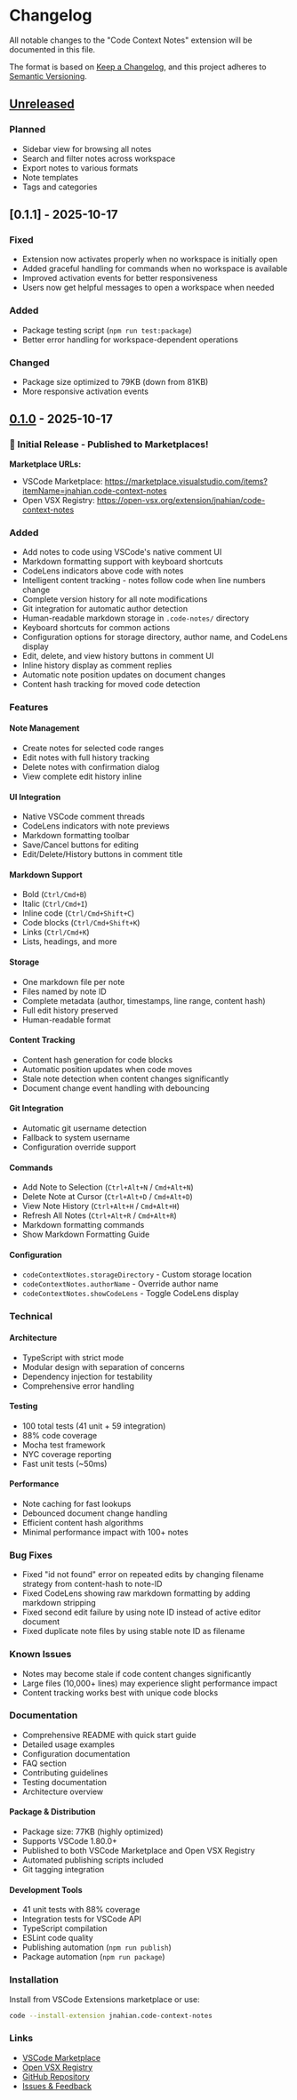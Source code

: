 # Changelog

All notable changes to the "Code Context Notes" extension will be documented in this file.

The format is based on [Keep a Changelog](https://keepachangelog.com/en/1.0.0/),
and this project adheres to [Semantic Versioning](https://semver.org/spec/v2.0.0.html).

## [Unreleased]

### Planned
- Sidebar view for browsing all notes
- Search and filter notes across workspace
- Export notes to various formats
- Note templates
- Tags and categories

## [0.1.1] - 2025-10-17

### Fixed
- Extension now activates properly when no workspace is initially open
- Added graceful handling for commands when no workspace is available
- Improved activation events for better responsiveness
- Users now get helpful messages to open a workspace when needed

### Added
- Package testing script (`npm run test:package`)
- Better error handling for workspace-dependent operations

### Changed
- Package size optimized to 79KB (down from 81KB)
- More responsive activation events

## [0.1.0] - 2025-10-17

### 🎉 Initial Release - Published to Marketplaces!

**Marketplace URLs:**
- VSCode Marketplace: https://marketplace.visualstudio.com/items?itemName=jnahian.code-context-notes
- Open VSX Registry: https://open-vsx.org/extension/jnahian/code-context-notes

### Added
- Add notes to code using VSCode's native comment UI
- Markdown formatting support with keyboard shortcuts
- CodeLens indicators above code with notes
- Intelligent content tracking - notes follow code when line numbers change
- Complete version history for all note modifications
- Git integration for automatic author detection
- Human-readable markdown storage in `.code-notes/` directory
- Keyboard shortcuts for common actions
- Configuration options for storage directory, author name, and CodeLens display
- Edit, delete, and view history buttons in comment UI
- Inline history display as comment replies
- Automatic note position updates on document changes
- Content hash tracking for moved code detection

### Features

#### Note Management
- Create notes for selected code ranges
- Edit notes with full history tracking
- Delete notes with confirmation dialog
- View complete edit history inline

#### UI Integration
- Native VSCode comment threads
- CodeLens indicators with note previews
- Markdown formatting toolbar
- Save/Cancel buttons for editing
- Edit/Delete/History buttons in comment title

#### Markdown Support
- Bold (`Ctrl/Cmd+B`)
- Italic (`Ctrl/Cmd+I`)
- Inline code (`Ctrl/Cmd+Shift+C`)
- Code blocks (`Ctrl/Cmd+Shift+K`)
- Links (`Ctrl/Cmd+K`)
- Lists, headings, and more

#### Storage
- One markdown file per note
- Files named by note ID
- Complete metadata (author, timestamps, line range, content hash)
- Full edit history preserved
- Human-readable format

#### Content Tracking
- Content hash generation for code blocks
- Automatic position updates when code moves
- Stale note detection when content changes significantly
- Document change event handling with debouncing

#### Git Integration
- Automatic git username detection
- Fallback to system username
- Configuration override support

#### Commands
- Add Note to Selection (`Ctrl+Alt+N` / `Cmd+Alt+N`)
- Delete Note at Cursor (`Ctrl+Alt+D` / `Cmd+Alt+D`)
- View Note History (`Ctrl+Alt+H` / `Cmd+Alt+H`)
- Refresh All Notes (`Ctrl+Alt+R` / `Cmd+Alt+R`)
- Markdown formatting commands
- Show Markdown Formatting Guide

#### Configuration
- `codeContextNotes.storageDirectory` - Custom storage location
- `codeContextNotes.authorName` - Override author name
- `codeContextNotes.showCodeLens` - Toggle CodeLens display

### Technical

#### Architecture
- TypeScript with strict mode
- Modular design with separation of concerns
- Dependency injection for testability
- Comprehensive error handling

#### Testing
- 100 total tests (41 unit + 59 integration)
- 88% code coverage
- Mocha test framework
- NYC coverage reporting
- Fast unit tests (~50ms)

#### Performance
- Note caching for fast lookups
- Debounced document change handling
- Efficient content hash algorithms
- Minimal performance impact with 100+ notes

### Bug Fixes
- Fixed "id not found" error on repeated edits by changing filename strategy from content-hash to note-ID
- Fixed CodeLens showing raw markdown formatting by adding markdown stripping
- Fixed second edit failure by using note ID instead of active editor document
- Fixed duplicate note files by using stable note ID as filename

### Known Issues
- Notes may become stale if code content changes significantly
- Large files (10,000+ lines) may experience slight performance impact
- Content tracking works best with unique code blocks

### Documentation
- Comprehensive README with quick start guide
- Detailed usage examples
- Configuration documentation
- FAQ section
- Contributing guidelines
- Testing documentation
- Architecture overview

[Unreleased]: https://github.com/jnahian/code-context-notes/compare/v0.1.0...HEAD
[0.1.0]: https://github.com/jnahian/code-context-notes/releases/tag/v0.1.0

#### Package & Distribution
- Package size: 77KB (highly optimized)
- Supports VSCode 1.80.0+
- Published to both VSCode Marketplace and Open VSX Registry
- Automated publishing scripts included
- Git tagging integration

#### Development Tools
- 41 unit tests with 88% coverage
- Integration tests for VSCode API
- TypeScript compilation
- ESLint code quality
- Publishing automation (`npm run publish`)
- Package automation (`npm run package`)

### Installation

Install from VSCode Extensions marketplace or use:
```bash
code --install-extension jnahian.code-context-notes
```

### Links
- [VSCode Marketplace](https://marketplace.visualstudio.com/items?itemName=jnahian.code-context-notes)
- [Open VSX Registry](https://open-vsx.org/extension/jnahian/code-context-notes)
- [GitHub Repository](https://github.com/jnahian/code-context-notes)
- [Issues & Feedback](https://github.com/jnahian/code-context-notes/issues)